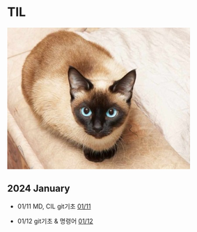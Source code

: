 # TIL

![cat](./asset/images/SiamCat.jpg)

## 2024 January

* 01/11 MD, CIL git기초 [01/11](./January/ssafy_01_11_.md)

* 01/12 git기초 & 명령어 [01/12](./January/ssafy_01_12_.md)